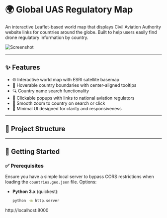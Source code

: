 # 🌍 Global UAS Regulatory Map

An interactive Leaflet-based world map that displays Civil Aviation Authority website links for countries around the globe. Built to help users easily find drone regulatory information by country.

![Screenshot](screenshot.png)

---

## ✨ Features

- 🌐 Interactive world map with ESRI satellite basemap
- 📍 Hoverable country boundaries with center-aligned tooltips
- 🔍 Country name search functionality
- 🔗 Clickable popups with links to national aviation regulators
- 🧭 Smooth zoom to country on search or click
- 💬 Minimal UI designed for clarity and responsiveness

---

## 📁 Project Structure


---

## 🚀 Getting Started

### ✅ Prerequisites

Ensure you have a simple local server to bypass CORS restrictions when loading the `countries.geo.json` file. Options:

- **Python 3.x** (quickest):
  ```bash
  python -m http.server
http://localhost:8000

